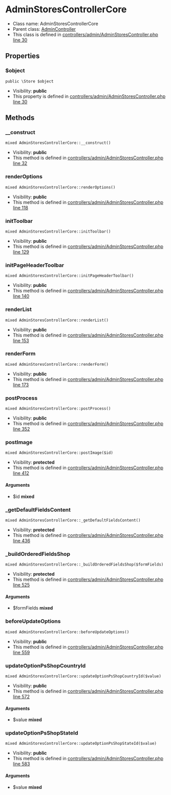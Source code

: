 AdminStoresControllerCore
===============






* Class name: AdminStoresControllerCore
* Parent class: [AdminController](AdminControllerCore)
* This class is defined in [controllers/admin/AdminStoresController.php line 30](https://github.com/PrestaShop/PrestaShop/blob/1.6.1.1/controllers/admin/AdminStoresController.php#L30)





Properties
----------


### $object

    public \Store $object





* Visibility: **public**
* This property is defined in [controllers/admin/AdminStoresController.php line 30](https://github.com/PrestaShop/PrestaShop/blob/1.6.1.1/controllers/admin/AdminStoresController.php#30)


Methods
-------


### __construct

    mixed AdminStoresControllerCore::__construct()





* Visibility: **public**
* This method is defined in [controllers/admin/AdminStoresController.php line 32](https://github.com/PrestaShop/PrestaShop/blob/1.6.1.1/controllers/admin/AdminStoresController.php#32)




### renderOptions

    mixed AdminStoresControllerCore::renderOptions()





* Visibility: **public**
* This method is defined in [controllers/admin/AdminStoresController.php line 118](https://github.com/PrestaShop/PrestaShop/blob/1.6.1.1/controllers/admin/AdminStoresController.php#118)




### initToolbar

    mixed AdminStoresControllerCore::initToolbar()





* Visibility: **public**
* This method is defined in [controllers/admin/AdminStoresController.php line 129](https://github.com/PrestaShop/PrestaShop/blob/1.6.1.1/controllers/admin/AdminStoresController.php#129)




### initPageHeaderToolbar

    mixed AdminStoresControllerCore::initPageHeaderToolbar()





* Visibility: **public**
* This method is defined in [controllers/admin/AdminStoresController.php line 140](https://github.com/PrestaShop/PrestaShop/blob/1.6.1.1/controllers/admin/AdminStoresController.php#140)




### renderList

    mixed AdminStoresControllerCore::renderList()





* Visibility: **public**
* This method is defined in [controllers/admin/AdminStoresController.php line 153](https://github.com/PrestaShop/PrestaShop/blob/1.6.1.1/controllers/admin/AdminStoresController.php#153)




### renderForm

    mixed AdminStoresControllerCore::renderForm()





* Visibility: **public**
* This method is defined in [controllers/admin/AdminStoresController.php line 173](https://github.com/PrestaShop/PrestaShop/blob/1.6.1.1/controllers/admin/AdminStoresController.php#173)




### postProcess

    mixed AdminStoresControllerCore::postProcess()





* Visibility: **public**
* This method is defined in [controllers/admin/AdminStoresController.php line 352](https://github.com/PrestaShop/PrestaShop/blob/1.6.1.1/controllers/admin/AdminStoresController.php#352)




### postImage

    mixed AdminStoresControllerCore::postImage($id)





* Visibility: **protected**
* This method is defined in [controllers/admin/AdminStoresController.php line 412](https://github.com/PrestaShop/PrestaShop/blob/1.6.1.1/controllers/admin/AdminStoresController.php#412)


#### Arguments
* $id **mixed**



### _getDefaultFieldsContent

    mixed AdminStoresControllerCore::_getDefaultFieldsContent()





* Visibility: **protected**
* This method is defined in [controllers/admin/AdminStoresController.php line 436](https://github.com/PrestaShop/PrestaShop/blob/1.6.1.1/controllers/admin/AdminStoresController.php#436)




### _buildOrderedFieldsShop

    mixed AdminStoresControllerCore::_buildOrderedFieldsShop($formFields)





* Visibility: **protected**
* This method is defined in [controllers/admin/AdminStoresController.php line 525](https://github.com/PrestaShop/PrestaShop/blob/1.6.1.1/controllers/admin/AdminStoresController.php#525)


#### Arguments
* $formFields **mixed**



### beforeUpdateOptions

    mixed AdminStoresControllerCore::beforeUpdateOptions()





* Visibility: **public**
* This method is defined in [controllers/admin/AdminStoresController.php line 559](https://github.com/PrestaShop/PrestaShop/blob/1.6.1.1/controllers/admin/AdminStoresController.php#559)




### updateOptionPsShopCountryId

    mixed AdminStoresControllerCore::updateOptionPsShopCountryId($value)





* Visibility: **public**
* This method is defined in [controllers/admin/AdminStoresController.php line 572](https://github.com/PrestaShop/PrestaShop/blob/1.6.1.1/controllers/admin/AdminStoresController.php#572)


#### Arguments
* $value **mixed**



### updateOptionPsShopStateId

    mixed AdminStoresControllerCore::updateOptionPsShopStateId($value)





* Visibility: **public**
* This method is defined in [controllers/admin/AdminStoresController.php line 583](https://github.com/PrestaShop/PrestaShop/blob/1.6.1.1/controllers/admin/AdminStoresController.php#583)


#### Arguments
* $value **mixed**


